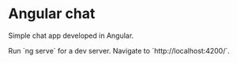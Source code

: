 <h1>Angular chat</h1>
<p>Simple chat app developed in Angular.</p>

<p>Run `ng serve` for a dev server. Navigate to `http://localhost:4200/`.</p>
